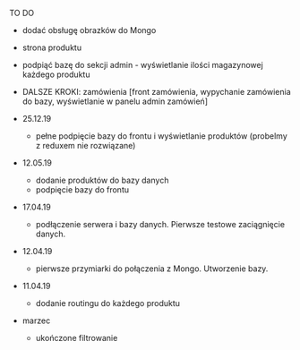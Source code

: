 TO DO
- dodać obsługę obrazków do Mongo
- strona produktu
- podpiąć bazę do sekcji admin - wyświetlanie ilości magazynowej każdego produktu
- DALSZE KROKI: zamówienia [front zamówienia, wypychanie zamówienia do bazy, wyświetlanie w panelu admin zamówień]

- 25.12.19
    - pełne podpięcie bazy do frontu i wyświetlanie produktów (probelmy z reduxem nie rozwiązane)
- 12.05.19
    - dodanie produktów do bazy danych
    - podpięcie bazy do frontu
- 17.04.19
    - podłączenie serwera i bazy danych. Pierwsze testowe zaciągnięcie danych.
- 12.04.19
    - pierwsze przymiarki do połączenia z Mongo. Utworzenie bazy.
- 11.04.19
    - dodanie routingu do każdego produktu
- marzec
    - ukończone filtrowanie